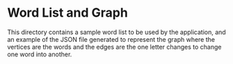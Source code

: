 # Word List and Graph

This directory contains a sample word list to be used by the application,
and an example of the JSON file generated to represent the graph where
the vertices are the words and the edges are the one letter changes
to change one word into another.
